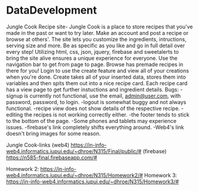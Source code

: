 # DataDevelopment
Jungle Cook Recipe site-
  Jungle Cook is a place to store recipes that you've made in the past or want to try later. Make an account and post a recipe or browse at others'. The site lets you customize the ingredients, intructions, serving size and more. Be as specific as you like and go in full detail over every step!
  Utilizing html, css, json, jquery, firebase and sweetalerts to bring the site alive ensures a unique experience for everyone. Use the navigation bar to get from page to page. Browse has premade recipes in there for you! Login to use the create feature and view all of your creations when you're done. Create takes all of your inserted data, stores them into variables and then spits them out into a nice recipe card. Each recipe card has a view page to get further instuctions and ingredient details. 
Bugs:
-signup is currently not functional, use the email, admin@user.com, with password, password, to login.
-logout is somewhat buggy and not always functional.
-recipe view does not show details of the respective recipe.
-editing the recipes is not working correctly either.
-the footer tends to stick to the bottom of the page.
-Some phones and tablets may experience issues.
-firebase's link completely shifts everything around.
-Web4's link doesn't bring images for some reason.

Jungle Cook-links
(web4) https://in-info-web4.informatics.iupui.edu/~dhroe/N315/Final/public/#
(firebase) https://n585-final.firebaseapp.com/#



Homework 2: https://in-info-web4.informatics.iupui.edu/~dhroe/N315/Homework2/#
Homework 3: https://in-info-web4.informatics.iupui.edu/~dhroe/N315/Homework3/#
